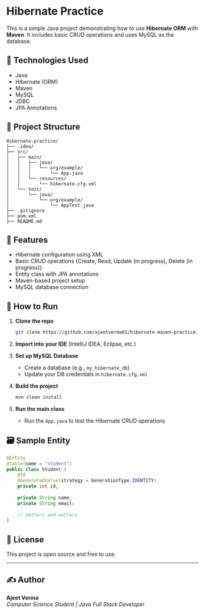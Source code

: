 # Hibernate Practice

This is a simple Java project demonstrating how to use **Hibernate ORM** with **Maven**. It includes basic CRUD operations and uses MySQL as the database.

## 🔧 Technologies Used

- Java
- Hibernate (ORM)
- Maven
- MySQL
- JDBC
- JPA Annotations

## 📁 Project Structure

```
Hibernate-practice/
├── .idea/
├── src/
│   ├── main/
│   │   ├── java/
│   │   │   └── org/example/
│   │   │       └── App.java
│   │   └── resources/
│   │       └── hibernate.cfg.xml
│   └── test/
│       └── java/
│           └── org/example/
│               └── AppTest.java
├── .gitignore
├── pom.xml
├── README.md
```

## 📌 Features

- Hibernate configuration using XML
- Basic CRUD operations {Create, Read, Update (in progress), Delete (in progress)}
- Entity class with JPA annotations
- Maven-based project setup
- MySQL database connection

## 🚀 How to Run

1. **Clone the repo**
   ```bash
   git clone https://github.com/ajeetverma01/hibernate-maven-practice.git
   ```

2. **Import into your IDE** (IntelliJ IDEA, Eclipse, etc.)

3. **Set up MySQL Database**
    - Create a database (e.g., `my_hibernate_db`)
    - Update your DB credentials in `hibernate.cfg.xml`

4. **Build the project**
   ```bash
   mvn clean install
   ```

5. **Run the main class**
    - Run the `App.java` to test the Hibernate CRUD operations

## 🗃️ Sample Entity

```java
@Entity
@Table(name = "student")
public class Student {
    @Id
    @GeneratedValue(strategy = GenerationType.IDENTITY)
    private int id;
    
    private String name;
    private String email;
    
    // Getters and setters
}
```

## 📄 License

This project is open source and free to use.

---

## ✍️ Author

**Ajeet Verma**  
_Computer Science Student | Java Full Stack Developer_